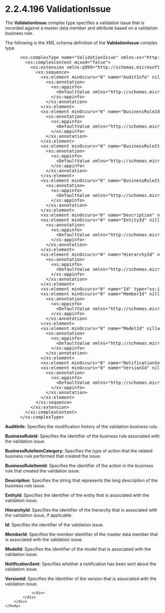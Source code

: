 <html dir="LTR" xmlns:mshelp="http://msdn.microsoft.com/mshelp" xmlns:ddue="http://ddue.schemas.microsoft.com/authoring/2003/5" xmlns:xlink="http://www.w3.org/1999/xlink" xmlns:tool="http://www.microsoft.com/tooltip">
    <head>
        <meta http-equiv="Content-Type" content="text/html; CHARSET=utf-8"></meta>
        <meta name="save" content="history"></meta>
        <title>2.2.4.196 ValidationIssue</title>
        <xml>
            <mshelp:toctitle title="2.2.4.196 ValidationIssue"></mshelp:toctitle>
            <mshelp:rltitle title="[MS-SSMDSWS-15]: ValidationIssue"></mshelp:rltitle>
            <mshelp:keyword index="A" term="285092af-3e6c-4f7c-8aa6-2c5f7956869d"></mshelp:keyword>
            <mshelp:attr name="DCSext.ContentType" value="open specification"></mshelp:attr>
            <mshelp:attr name="AssetID" value="285092af-3e6c-4f7c-8aa6-2c5f7956869d"></mshelp:attr>
            <mshelp:attr name="TopicType" value="kbRef"></mshelp:attr>
            <mshelp:attr name="DCSext.Title" value="[MS-SSMDSWS-15]: ValidationIssue" />
        </xml>
    </head>
    <body>
        <div id="header">
            <h1 class="heading">2.2.4.196 ValidationIssue</h1>
        </div>
        <div id="mainSection">
            <div id="mainBody">
                <div id="allHistory" class="saveHistory"></div>
                <div id="sectionSection0" class="section" name="collapseableSection">
                    

<p>The <b>ValidationIssue</b> complex type specifies a
validation issue that is recorded against a master data member and attribute
based on a validation business rule.</p>

<p>The following is the XML schema definition of the <b>ValidationIssue</b>
complex type.</p>

<dl>
<dd>
<div><pre> &lt;xs:complexType name=&quot;ValidationIssue&quot; xmlns:xs=&quot;http://www.w3.org/2001/XMLSchema&quot;&gt;
   &lt;xs:complexContent mixed=&quot;false&quot;&gt;
     &lt;xs:extension xmlns:q999=&quot;http://schemas.microsoft.com/sqlserver/masterdataservices/2009/09&quot; base=&quot;q999:DataContractBase&quot;&gt;
       &lt;xs:sequence&gt;
         &lt;xs:element minOccurs=&quot;0&quot; name=&quot;AuditInfo&quot; nillable=&quot;true&quot; type=&quot;q999:AuditInfo&quot;&gt;
           &lt;xs:annotation&gt;
             &lt;xs:appinfo&gt;
               &lt;DefaultValue xmlns=&quot;http://schemas.microsoft.com/2003/10/Serialization/&quot; EmitDefaultValue=&quot;false&quot; /&gt;
             &lt;/xs:appinfo&gt;
           &lt;/xs:annotation&gt;
         &lt;/xs:element&gt;
         &lt;xs:element minOccurs=&quot;0&quot; name=&quot;BusinessRuleId&quot; nillable=&quot;true&quot; type=&quot;q999:Identifier&quot;&gt;
           &lt;xs:annotation&gt;
             &lt;xs:appinfo&gt;
               &lt;DefaultValue xmlns=&quot;http://schemas.microsoft.com/2003/10/Serialization/&quot; EmitDefaultValue=&quot;false&quot; /&gt;
             &lt;/xs:appinfo&gt;
           &lt;/xs:annotation&gt;
         &lt;/xs:element&gt;
         &lt;xs:element minOccurs=&quot;0&quot; name=&quot;BusinessRuleItemCategory&quot; type=&quot;q999:BRItemCategory&quot;&gt;
           &lt;xs:annotation&gt;
             &lt;xs:appinfo&gt;
               &lt;DefaultValue xmlns=&quot;http://schemas.microsoft.com/2003/10/Serialization/&quot; EmitDefaultValue=&quot;false&quot; /&gt;
             &lt;/xs:appinfo&gt;
           &lt;/xs:annotation&gt;
         &lt;/xs:element&gt;
         &lt;xs:element minOccurs=&quot;0&quot; name=&quot;BusinessRuleItemId&quot; nillable=&quot;true&quot; type=&quot;q999:Identifier&quot;&gt;
           &lt;xs:annotation&gt;
             &lt;xs:appinfo&gt;
               &lt;DefaultValue xmlns=&quot;http://schemas.microsoft.com/2003/10/Serialization/&quot; EmitDefaultValue=&quot;false&quot; /&gt;
             &lt;/xs:appinfo&gt;
           &lt;/xs:annotation&gt;
         &lt;/xs:element&gt;
         &lt;xs:element minOccurs=&quot;0&quot; name=&quot;Description&quot; nillable=&quot;true&quot; type=&quot;xs:string&quot; /&gt;
         &lt;xs:element minOccurs=&quot;0&quot; name=&quot;EntityId&quot; nillable=&quot;true&quot; type=&quot;q999:Identifier&quot;&gt;
           &lt;xs:annotation&gt;
             &lt;xs:appinfo&gt;
               &lt;DefaultValue xmlns=&quot;http://schemas.microsoft.com/2003/10/Serialization/&quot; EmitDefaultValue=&quot;false&quot; /&gt;
             &lt;/xs:appinfo&gt;
           &lt;/xs:annotation&gt;
         &lt;/xs:element&gt;
         &lt;xs:element minOccurs=&quot;0&quot; name=&quot;HierarchyId&quot; nillable=&quot;true&quot; type=&quot;q999:Identifier&quot;&gt;
           &lt;xs:annotation&gt;
             &lt;xs:appinfo&gt;
               &lt;DefaultValue xmlns=&quot;http://schemas.microsoft.com/2003/10/Serialization/&quot; EmitDefaultValue=&quot;false&quot; /&gt;
             &lt;/xs:appinfo&gt;
           &lt;/xs:annotation&gt;
         &lt;/xs:element&gt;
         &lt;xs:element minOccurs=&quot;0&quot; name=&quot;Id&quot; type=&quot;xs:int&quot; /&gt;
         &lt;xs:element minOccurs=&quot;0&quot; name=&quot;MemberId&quot; nillable=&quot;true&quot; type=&quot;q999:MemberIdentifier&quot;&gt;
           &lt;xs:annotation&gt;
             &lt;xs:appinfo&gt;
               &lt;DefaultValue xmlns=&quot;http://schemas.microsoft.com/2003/10/Serialization/&quot; EmitDefaultValue=&quot;false&quot; /&gt;
             &lt;/xs:appinfo&gt;
           &lt;/xs:annotation&gt;
         &lt;/xs:element&gt;
         &lt;xs:element minOccurs=&quot;0&quot; name=&quot;ModelId&quot; nillable=&quot;true&quot; type=&quot;q999:Identifier&quot;&gt;
           &lt;xs:annotation&gt;
             &lt;xs:appinfo&gt;
               &lt;DefaultValue xmlns=&quot;http://schemas.microsoft.com/2003/10/Serialization/&quot; EmitDefaultValue=&quot;false&quot; /&gt;
             &lt;/xs:appinfo&gt;
           &lt;/xs:annotation&gt;
         &lt;/xs:element&gt;
         &lt;xs:element minOccurs=&quot;0&quot; name=&quot;NotificationSent&quot; type=&quot;xs:boolean&quot; /&gt;
         &lt;xs:element minOccurs=&quot;0&quot; name=&quot;VersionId&quot; nillable=&quot;true&quot; type=&quot;q999:Identifier&quot;&gt;
           &lt;xs:annotation&gt;
             &lt;xs:appinfo&gt;
               &lt;DefaultValue xmlns=&quot;http://schemas.microsoft.com/2003/10/Serialization/&quot; EmitDefaultValue=&quot;false&quot; /&gt;
             &lt;/xs:appinfo&gt;
           &lt;/xs:annotation&gt;
         &lt;/xs:element&gt;
       &lt;/xs:sequence&gt;
     &lt;/xs:extension&gt;
   &lt;/xs:complexContent&gt;
 &lt;/xs:complexType&gt;
</pre></div>
</dd></dl>

<p><b>AuditInfo</b>: Specifies the modification history
of the validation business rule.</p>

<p><b>BusinessRuleId</b>: Specifies the identifier of
the business rule associated with the validation issue.</p>

<p><b>BusinessRuleItemCategory</b>: Specifies the type
of action that the related business rule performed that created the issue.</p>

<p><b>BusinessRuleItemId</b>: Specifies the identifier
of the action in the business rule that created the validation issue.</p>

<p><b>Description</b>: Specifies the string that
represents the long description of the business rule issue.</p>

<p><b>EntityId</b>: Specifies the identifier of the
entity that is associated with the validation issue.</p>

<p><b>HierarchyId</b>: Specifies the identifier of the
hierarchy that is associated with the validation issue, if applicable.</p>

<p><b>Id</b>: Specifies the identifier of the validation
issue.</p>

<p><b>MemberId</b>: Specifies the member identifier of
the master data member that is associated with the validation issue.</p>

<p><b>ModelId</b>: Specifies the identifier of the model
that is associated with the validation issue.</p>

<p><b>NotificationSent</b>: Specifies whether a
notification has been sent about the validation issue.</p>

<p><b>VersionId</b>: Specifies the identifier of the
version that is associated with the validation issue.</p>


                </div>
            </div>
        </div>
    </body>
</html>
